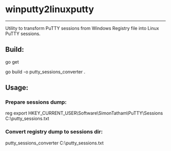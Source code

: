 # winputty2linuxputty
---
Utility to transform PuTTY sessions from Windows Registry file into Linux PuTTY sessions.

## Build:
go get

go build -o putty_sessions_converter .

## Usage:
### Prepare sessions dump:
reg export HKEY_CURRENT_USER\Software\SimonTatham\PuTTY\Sessions C:\putty_sessions.txt

### Convert registry dump to sessions dir:

putty_sessions_converter C:\putty_sessions.txt 
